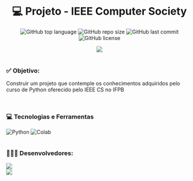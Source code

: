 <h1 align="center">💻 Projeto - IEEE Computer Society  </h1>
<p align="center">
  <img alt="GitHub top language" src="https://img.shields.io/github/languages/top/filipe-rds/Projeto-Capacitacao-IA-Ciclo-1?color=green">
  <img alt="GitHub repo size" src="https://img.shields.io/github/repo-size/filipe-rds/Projeto-Capacitacao-IA-Ciclo-1?color=green">
  <img alt="GitHub last commit" src="https://img.shields.io/github/last-commit/filipe-rds/Projeto-Capacitacao-IA-Ciclo-1?color=green">
  <img alt="GitHub license" src="https://img.shields.io/github/license/filipe-rds/Projeto-Capacitacao-IA-Ciclo-1?color=green"><img>
</p>
<div align="center">
  <img src='https://ieeecs-media.computer.org/wp-media/2022/04/28195553/IEEE-CS_Logo-177x61-2x-orange-white.png'>
</div>
<div><br>
    <h3>✅ Objetivo:</h3>
    <p>Construir um projeto que contemple os conhecimentos adquiridos pelo curso de Python oferecido pelo IEEE CS no IFPB</p>
</div>
<div style="display: inline_block" ><br>
    <h3>💻 Tecnologias e Ferramentas </h3>
    <img alt="Python" src="https://img.shields.io/badge/Python-14354C?style=for-the-badge&logo=python&logoColor=white">
    <img alt="Colab" src="https://img.shields.io/badge/Colab-F9AB00?style=for-the-badge&logo=googlecolab&color=525252">
</div>
<div style="display: inline_block" ><br>
  <h3>🧑🏻‍💻 Desenvolvedores:</h3>
  <a align="center" href="https://github.com/filipe-rds" target="_blank"><img  src="https://img.shields.io/badge/Filipe_Rodrigues-000000?style=for-the-badge&logo=GitHub&logoColor=white" target="_blank"></a>
  <br>
  <a align="center" href="https://github.com/Nillocoelho" target="_blank"><img  src="https://img.shields.io/badge/Danillo_Coelho-000000?style=for-the-badge&logo=GitHub&logoColor=white" target="_blank"></a>
</div>



